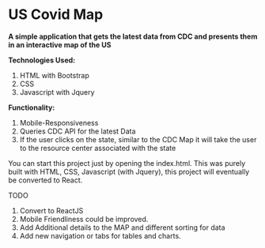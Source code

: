 # US Covid Map

**A simple application that gets the latest data from CDC and presents them in an interactive map of the US** 

**Technologies Used:**

1. HTML with Bootstrap
2. CSS
3. Javascript with Jquery

**Functionality:**

1. Mobile-Responsiveness
2. Queries CDC API for the latest Data
3. If the user clicks on the state, similar to the CDC Map it will take the user to the resource center associated with the state

You can start this project just by opening the index.html. This was purely built with HTML, CSS, Javascript (with Jquery), this project will eventually be converted to React.

TODO
1. Convert to ReactJS
2. Mobile Friendliness could be improved. 
3. Add Additional details to the MAP and different sorting for data
4. Add new navigation or tabs for tables and charts. 

